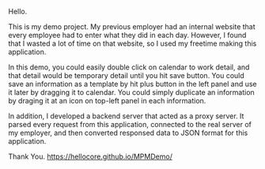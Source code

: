 Hello.

This is my demo project.
My previous employer had an internal website that every employee had to enter what they did in each day.
However, I found that I wasted a lot of time on that website, so I used my freetime making this application.

In this demo, you could easily double click on calendar to work detail, and that detail would be temporary detail until you hit save button.
You could save an information as a template by hit plus button in the left panel and use it later by dragging it to calendar.
You could simply duplicate an information by draging it at an icon on top-left panel in each information.

In addition, I developed a backend server that acted as a proxy server.
It parsed every request from this application, connected to the real server of my employer, and then converted responsed data to JSON format for this application.

Thank You.
https://hellocore.github.io/MPMDemo/